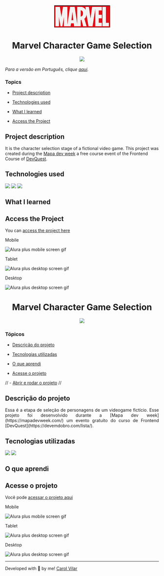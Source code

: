 <p align='center'> <img src="./src/marvel-logo.png" alt="image of the character selection page"> </p>

<h1 align='center'> Marvel Character Game Selection </h1>

<div align='center'>
	<img src="http://img.shields.io/static/v1?label=STATUS&message=DEVELOPING&color=yellow&style=for-the-badge"/>
</div>


_Para a versão em Português, clique [aqui](#portuguese)._


### Topics

- [Project description](#project-description)

- [Technologies used](#technologies-used)

- [What I learned](#what-I-learned)

- [Access the Project](#access-the-project)


## Project description

<p align="justify">

It is the character selection stage of a fictional video game. This project was created during the [Mapa dev week](https://mapadevweek.com/) a free course event of the Frontend Course of [DevQuest](https://devemdobro.com/lista/).



</p>

## Technologies used

<div>
  <img src="https://img.shields.io/badge/HTML5-E34F26?style=for-the-badge&logo=html5&logoColor=white">
  <img src="https://img.shields.io/badge/CSS3-1572B6?style=for-the-badge&logo=css3&logoColor=white">
  <img src="https://img.shields.io/badge/JavaScript-F7DF1E?style=for-the-badge&logo=javascript&logoColor=black">
</div>

## What I learned



## Access the Project

You can [access the project here](https://bo83dev.github.io/alura-plus) 

Mobile

<img src="./src/alura-plus-mobile-screen.gif" alt="Alura plus mobile screen gif">

Tablet 

<img src="./src/alura-plus-tablet-screen.gif" alt="Alura plus desktop screen gif">

Desktop 

<img src="./src/alura-plus-desktop-screen.gif" alt="Alura plus desktop screen gif">


<div id="portuguese">


<h1 align='center'> Marvel Character Game Selection </h1>


<div align='center'>
	<img src="http://img.shields.io/static/v1?label=STATUS&message=DEVELOPING&color=yellow&style=for-the-badge"/>
</div>


### Tópicos 

- [Descrição do projeto](#descrição-do-projeto)

- [Tecnologias utilizadas](#tecnologias-utilizadas)

- [O que aprendi](#o-que-aprendi)

- [Acesse o projeto](#acesse-o-projeto)


// - [Abrir e rodar o projeto](#abrir-e-rodar-o-projeto) //


## Descrição do projeto 

<p align="justify">
Essa é a etapa de seleção de personagens de um videogame fictício. Esse projeto foi desenvolvido durante a [Mapa dev week](https://mapadevweek.com/) um evento gratuito do curso de Frontend [DevQuest](https://devemdobro.com/lista/).
</p>


## Tecnologias utilizadas

<div>
  <img src="https://img.shields.io/badge/HTML5-E34F26?style=for-the-badge&logo=html5&logoColor=white">
  <img src="https://img.shields.io/badge/CSS3-1572B6?style=for-the-badge&logo=css3&logoColor=white">
</div>

## O que aprendi

## Acesse o projeto

Você pode [acessar o projeto aqui](https://bo83dev.github.io/testimonials-project/) 

Mobile

<img src="./src/alura-plus-mobile-screen.gif" alt="Alura plus mobile screen gif">

Tablet 

<img src="./src/alura-plus-tablet-screen.gif" alt="Alura plus desktop screen gif">

Desktop 

<img src="./src/alura-plus-desktop-screen.gif" alt="Alura plus desktop screen gif">


<hr>

Developed with 🧡 by me!  [Carol Vilar](https://www.linkedin.com/in/carolinebarbosavilar/)
